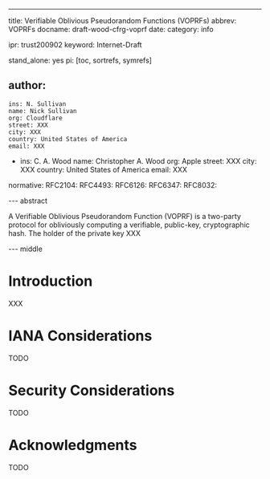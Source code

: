 ---
title: Verifiable Oblivious Pseudorandom Functions (VOPRFs)
abbrev: VOPRFs
docname: draft-wood-cfrg-voprf
date:
category: info

ipr: trust200902
keyword: Internet-Draft

stand_alone: yes
pi: [toc, sortrefs, symrefs]

author:
  -
    ins: N. Sullivan
    name: Nick Sullivan
    org: Cloudflare
    street: XXX
    city: XXX
    country: United States of America
    email: XXX
  -
    ins: C. A. Wood
    name: Christopher A. Wood
    org: Apple
    street: XXX
    city: XXX
    country: United States of America
    email: XXX

normative:
  RFC2104:
  RFC4493:
  RFC6126:
  RFC6347:
  RFC8032:

--- abstract

A Verifiable Oblivious Pseudorandom Function (VOPRF) is a two-party protocol
for obliviously computing a verifiable, public-key, cryptographic hash.
The holder of the private key XXX

--- middle

# Introduction

XXX

# IANA Considerations

TODO

# Security Considerations

TODO

# Acknowledgments

TODO

